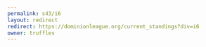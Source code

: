 ```yaml
---
permalink: s43/i6
layout: redirect
redirect: https://dominionleague.org/current_standings?div=i6
owner: truffles
---
```

